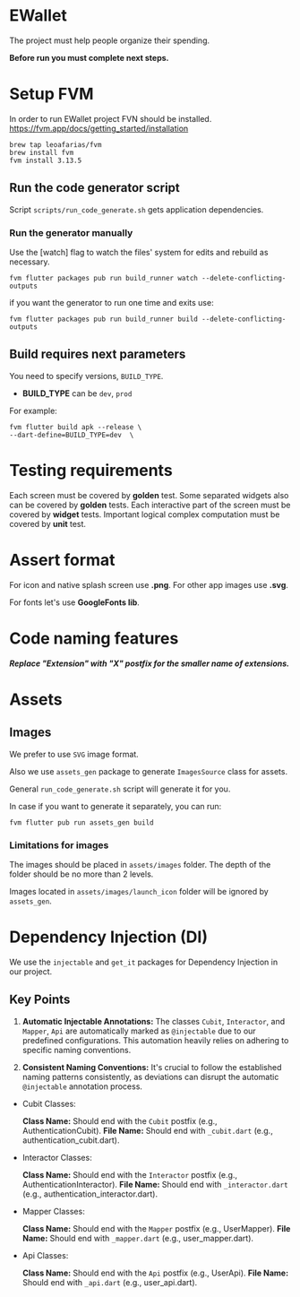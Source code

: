 # EWallet

The project must help people organize their spending.

**Before run you must complete next steps.**

# Setup FVM

In order to run EWallet project FVN should be installed. https://fvm.app/docs/getting_started/installation
```
brew tap leoafarias/fvm
brew install fvm
fvm install 3.13.5
```

## Run the code generator script

Script ```scripts/run_code_generate.sh``` gets application dependencies.

### Run the generator manually

Use the [watch] flag to watch the files' system for edits and rebuild as necessary.

```fvm flutter packages pub run build_runner watch --delete-conflicting-outputs```

if you want the generator to run one time and exits use:

```fvm flutter packages pub run build_runner build --delete-conflicting-outputs```

## Build requires next parameters

You need to specify versions, `BUILD_TYPE`.
* **BUILD_TYPE** can be `dev`, `prod`

For example:
```
fvm flutter build apk --release \
--dart-define=BUILD_TYPE=dev  \
```

# Testing requirements 

Each screen must be covered by **golden** test. Some separated widgets also can be covered by **golden** tests.
Each interactive part of the screen must be covered by **widget** tests.
Important logical complex computation must be covered by **unit** test.

# Assert format

For icon and native splash screen use **.png**. 
For other app images use **.svg**.

For fonts let's use **GoogleFonts lib**.

# Code naming features

***Replace "Extension" with "X" postfix for the smaller name of extensions.***


# Assets

## Images
We prefer to use `SVG` image format.

Also we use `assets_gen` package to generate `ImagesSource` class for assets.

General `run_code_generate.sh` script will generate it for you.

In case if you want to generate it separately, you can run:

```
fvm flutter pub run assets_gen build
``` 

### Limitations for images
The images should be placed in `assets/images` folder. The depth of the folder should be no more than 2 levels.

Images located in `assets/images/launch_icon` folder will be ignored by `assets_gen`.

# Dependency Injection (DI)

We use the `injectable` and `get_it` packages for Dependency Injection in our project.

## Key Points

1. **Automatic Injectable Annotations:** The classes `Cubit`, `Interactor`, and `Mapper`, `Api` are automatically marked as `@injectable` due to our predefined configurations.
   This automation heavily relies on adhering to specific naming conventions.

2. **Consistent Naming Conventions:** It's crucial to follow the established naming patterns consistently, as deviations can disrupt the automatic `@injectable` annotation process.

* Cubit Classes:

  **Class Name:** Should end with the `Cubit` postfix (e.g., AuthenticationCubit).
  **File Name:** Should end with `_cubit.dart` (e.g., authentication_cubit.dart).

* Interactor Classes:

  **Class Name:** Should end with the `Interactor` postfix (e.g., AuthenticationInteractor).
  **File Name:** Should end with `_interactor.dart` (e.g., authentication_interactor.dart).

* Mapper Classes:

  **Class Name:** Should end with the `Mapper` postfix (e.g., UserMapper).
  **File Name:** Should end with `_mapper.dart` (e.g., user_mapper.dart).

* Api Classes:

  **Class Name:** Should end with the `Api` postfix (e.g., UserApi).
  **File Name:** Should end with `_api.dart` (e.g., user_api.dart).

